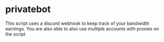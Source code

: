 # privatebot
This script uses a discord webhook to keep track of your bandwidth earnings. You are also able to also use multiple accounts with proxies on the script

